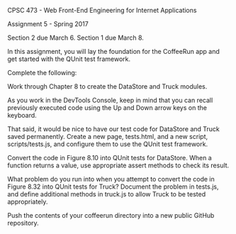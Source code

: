 CPSC 473 - Web Front-End Engineering for Internet Applications

Assignment 5 - Spring 2017

Section 2 due March 6.  Section 1 due March 8.

In this assignment, you will lay the foundation for the CoffeeRun app and get started with the QUnit test framework.

Complete the following:

Work through Chapter 8 to create the DataStore and Truck modules.

As you work in the DevTools Console, keep in mind that you can recall previously executed code using the Up and Down arrow keys on the keyboard.

That said, it would be nice to have our test code for DataStore and Truck saved permanently.  Create a new page, tests.html, and a new script, scripts/tests.js, and configure them to use the QUnit test framework.

Convert the code in Figure 8.10 into QUnit tests for DataStore.  When a function returns a value, use appropriate assert methods to check its result.

What problem do you run into when you attempt to convert the code in Figure 8.32 into QUnit tests for Truck?  Document the problem in tests.js, and define additional methods in truck.js to allow Truck to be tested appropriately.

Push the contents of your coffeerun directory into a new public GitHub repository.
